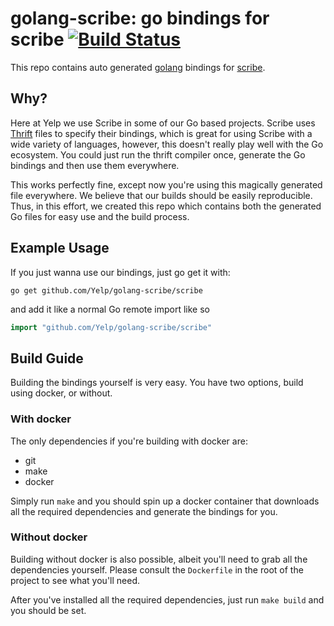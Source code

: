 # golang-scribe: go bindings for scribe [![Build Status](https://travis-ci.org/Yelp/golang-scribe.svg?branch=master)](https://travis-ci.org/Yelp/golang-scribe/)

This repo contains auto generated [golang](https://golang.org/)
bindings for [scribe](https://github.com/facebookarchive/scribe).

## Why?

Here at Yelp we use Scribe in some of our Go based projects.
Scribe uses [Thrift](https://thrift.apache.org/) files to specify their
bindings, which is great for using Scribe with a wide variety of
languages, however, this doesn't really play well with the Go
ecosystem. You could just run the thrift compiler once, generate
the Go bindings and then use them everywhere.

This works perfectly fine, except now you're using this magically
generated file everywhere. We believe that our builds should be
easily reproducible. Thus, in this effort, we created this repo which
contains both the generated Go files for easy use and the build
process.

## Example Usage

If you just wanna use our bindings, just go get it with:

`go get github.com/Yelp/golang-scribe/scribe`

and add it like a normal Go
remote import like so

```go
import "github.com/Yelp/golang-scribe/scribe"
```

## Build Guide

Building the bindings yourself is very easy. You have two options,
build using docker, or without.

### With docker

The only dependencies if you're building with docker are:

  * git
  * make
  * docker

Simply run `make` and you should spin up a docker container that
downloads all the required dependencies and generate the bindings
for you.

### Without docker

Building without docker is also possible, albeit you'll need to grab
all the dependencies yourself. Please consult the `Dockerfile` in
the root of the project to see what you'll need.

After you've installed all the required dependencies, just run
`make build` and you should be set.

